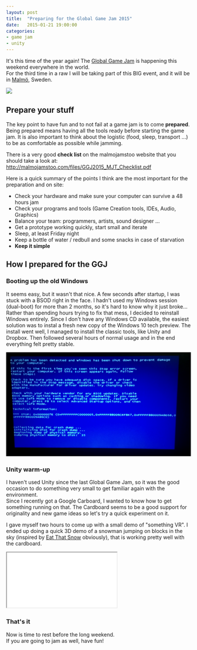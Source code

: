 ```yaml
---
layout: post
title:  "Preparing for the Global Game Jam 2015"
date:   2015-01-21 19:00:00
categories:
- game jam
- unity
---
```


<p>
  It's this time of the year again! The <a href="http://globalgamejam.org/" title="Global Game Jam 2015">Global Game Jam</a> is happening this weekend everywhere in the world. <br>
  For the third time in a raw I will be taking part of this BIG event, and it will be in <a href="http://www.malmojamstoo.com/" title="Malmo Jams Too!">Malmö</a>, Sweden.
</p>

<img style="max-width: 100%;" src="http://www.malmojamstoo.com/wp-content/uploads/2014/12/cropped-test2.png">

<h2> Prepare your stuff </h2>

<p>
  The key point to have fun and to not fail at a game jam is to come <strong>prepared</strong>. <br> 
  Being prepared means having all the tools ready before starting the game jam. It is also important to think about the logistic (food, sleep, transport ...) to be as comfortable as possible while jamming.
</p>

<p> 
  There is a very good <strong> check list </strong> on the malmojamstoo website that you should take a look at: <br>
  <a href="http://malmojamstoo.com/files/GGJ2015_MJT_Checklist.pdf">http://malmojamstoo.com/files/GGJ2015_MJT_Checklist.pdf</a>
</p>

<p>
  Here is a quick summary of the points I think are the most important for the preparation and on site:
</p>
<ul>
  <li> Check your hardware and make sure your computer can survive a 48 hours jam</li>
  <li> Check your programs and tools (Game Creation tools, IDEs, Audio, Graphics) </li>
  <li> Balance your team: programmers, artists, sound designer ... </li>
  <li> Get a prototype working quickly, start small and iterate </li>
  <li> Sleep, at least Friday night </li>
  <li> Keep a bottle of water / redbull and some snacks in case of starvation </li>
  <li> <strong> Keep it simple </strong> </li>
</ul>

<h2> How I prepared for the GGJ </h2>

<h3> Booting up the old Windows </h3>

<p>
  It seems easy, but it wasn't that nice. A few seconds after startup, I was stuck with a BSOD right in the face. I hadn't used my Windows session (dual-boot) for more than 2 months, so it's hard to know why it just broke... <br> 
  Rather than spending hours trying to fix that mess, I decided to reinstall Windows entirely. Since I don't have any Windows CD available, the easiest solution was to instal a fresh new copy of the Windows 10 tech preview. The install went well, I managed to install the classic tools, like Unity and Dropbox. Then followed several hours of normal usage and in the end everything felt pretty stable.
</p>

<img style="max-width: 100%;" src="/res/20150120_BSOD.png">


<h3> Unity warm-up </h3>

<p>
  I haven't used Unity since the last Global Game Jam, so it was the good occasion to do something very small to get familiar again with the environment. <br>
  Since I recently got a Google Carboard, I wanted to know how to get something running on that. The Cardboard seems to be a good support for originality and new game ideas so let's try a quick experiment on it.
</p>

<p>
  I gave myself two hours to come up with a small demo of "something VR". I ended up doing a quick 3D demo of a snowman jumping on blocks in the sky (inspired by <a href="https://play.google.com/store/apps/details?id=com.gtomee.eatthatsnow">Eat That Snow</a> obviously), that is working pretty well with the cardboard.
</p>

<div class="embed-responsive embed-responsive-16by9">
  <iframe class="embed-responsive-item" src="//www.youtube.com/embed/om5FfYizq5Q" allowfullscreen></iframe>
</div>

<h3> That's it </h3>

<p>
  Now is time to rest before the long weekend. <br>
  If you are going to jam as well, have fun!
</p>
